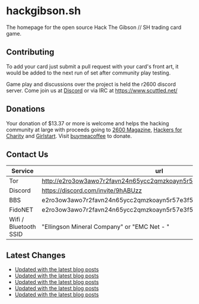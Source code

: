 # hackgibson.sh
The homepage for the open source Hack The Gibson // SH trading card game.


## Contributing

To add your card just submit a pull request with your card's front art, it would be added to the next run of set after community play testing.

Game play and discussions over the project is held the r2600 discord server. Come join us at [Discord](https://discord.com/invite/9hABUzz) or via IRC at https://www.scuttled.net/


## Donations

Your donation of $13.37 or more is welcome and helps the hacking community at large with proceeds going to [2600 Magazine](https://2600.com/), [Hackers for Charity](https://hackersforcharity.org) and [Girlstart](https://girlstart.org).  Visit [buymeacoffee](https://www.buymeacoffee.com/hackgibson.sh) to donate.


## Contact Us

Service | url
-|-
Tor | http://e2ro3ow3awo7r2favn24n65ycc2qmzkoayn5r57e3f56nvjwdcgg32ad.onion
Discord | https://discord.com/invite/9hABUzz
BBS | e2ro3ow3awo7r2favn24n65ycc2qmzkoayn5r57e3f56nvjwdcgg32ad.onion:23
FidoNET | e2ro3ow3awo7r2favn24n65ycc2qmzkoayn5r57e3f56nvjwdcgg32ad.onion:24554
Wifi / Bluetooth SSID | "Ellingson Mineral Company" or "EMC Net - <fidonet address>"

## Latest Changes
<!-- BLOG-POST-LIST:START -->
- [Updated with the latest blog posts](https://github.com/DFW2600/hackgibson.sh/commit/a36abbb364c005478d4ffd5805c8693d040876e7)
- [Updated with the latest blog posts](https://github.com/DFW2600/hackgibson.sh/commit/b68d9d793d9bd3e4de3ebb48f7b1995404c920f5)
- [Updated with the latest blog posts](https://github.com/DFW2600/hackgibson.sh/commit/05d7c5cb8b5e71b47eabc9d7a24c99a382f8caf1)
- [Updated with the latest blog posts](https://github.com/DFW2600/hackgibson.sh/commit/8fe14bdcb36d9e0394c5c9416a6b0abe1142f437)
- [Updated with the latest blog posts](https://github.com/DFW2600/hackgibson.sh/commit/119e50a2a501d60fa0e87cf07315cf6e251a3058)
<!-- BLOG-POST-LIST:END -->
